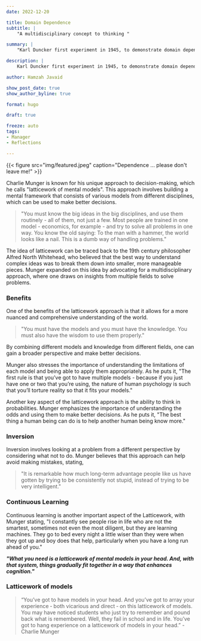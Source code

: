 ```yaml
---
date: 2022-12-20

title: Domain Dependence
subtitle: |
    "A multidisciplinary concept to thinking "

summary: |
    "Karl Duncker first experiment in 1945, to demonstrate domain dependence."

description: |
    Karl Duncker first experiment in 1945, to demonstrate domain dependence.

author: Hamzah Javaid

show_post_date: true
show_author_byline: true

format: hugo

draft: true

freeze: auto
tags:
- Manager
- Reflections

---
```


{{< figure src="img/featured.jpeg" caption="Dependence ... please don't leave me!" >}}

Charlie Munger is known for his unique approach to decision-making, which he calls "latticework of mental models". This approach involves building a mental framework that consists of various models from different disciplines, which can be used to make better decisions.

> "You must know the big ideas in the big disciplines, and use them routinely - all of them, not just a few. Most people are trained in one model - economics, for example - and try to solve all problems in one way. You know the old saying: To the man with a hammer, the world looks like a nail. This is a dumb way of handling problems."

The idea of latticework can be traced back to the 19th century philosopher Alfred North Whitehead, who believed that the best way to understand complex ideas was to break them down into smaller, more manageable pieces. Munger expanded on this idea by advocating for a multidisciplinary approach, where one draws on insights from multiple fields to solve problems.

### Benefits

One of the benefits of the latticework approach is that it allows for a more nuanced and comprehensive understanding of the world. 

> "You must have the models and you must have the knowledge. You must also have the wisdom to use them properly." 

By combining different models and knowledge from different fields, one can gain a broader perspective and make better decisions.

Munger also stresses the importance of understanding the limitations of each model and being able to apply them appropriately. As he puts it, "The first rule is that you’ve got to have multiple models - because if you just have one or two that you’re using, the nature of human psychology is such that you’ll torture reality so that it fits your models."

Another key aspect of the latticework approach is the ability to think in probabilities. Munger emphasizes the importance of understanding the odds and using them to make better decisions. As he puts it, "The best thing a human being can do is to help another human being know more."

### Inversion

Inversion involves looking at a problem from a different perspective by considering what not to do. Munger believes that this approach can help avoid making mistakes, stating, 

> "It is remarkable how much long-term advantage people like us have gotten by trying to be consistently not stupid, instead of trying to be very intelligent."

### Continuous Learning

Continuous learning is another important aspect of the Latticework, with Munger stating, "I constantly see people rise in life who are not the smartest, sometimes not even the most diligent, but they are learning machines. They go to bed every night a little wiser than they were when they got up and boy does that help, particularly when you have a long run ahead of you."

***"What you need is a latticework of mental models in your head. And, with that system, things gradually fit together in a way that enhances cognition."***

### Latticework of models

> “You’ve got to have models in your head. And you’ve got to array your experience ‑ both vicarious and direct ‑ on this latticework of models. You may have noticed students who just try to remember and pound back what is remembered. Well, they fail in school and in life. You’ve got to hang experience on a latticework of models in your head.” -Charlie Munger

